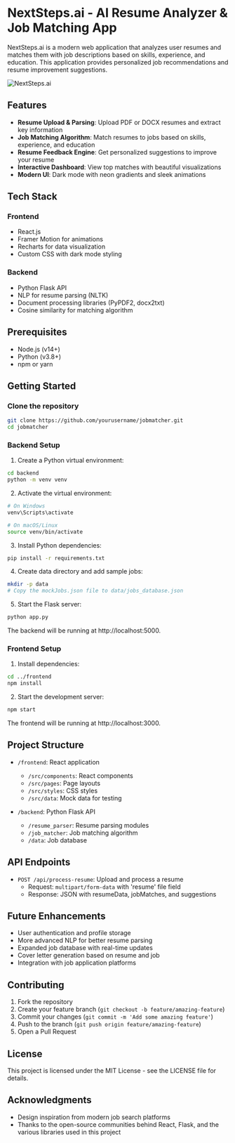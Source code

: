 # NextSteps.ai - AI Resume Analyzer & Job Matching App

NextSteps.ai is a modern web application that analyzes user resumes and matches them with job descriptions based on skills, experience, and education. This application provides personalized job recommendations and resume improvement suggestions.

![NextSteps.ai](https://placeholder.com/jobmatcher-screenshot.png)

## Features

- **Resume Upload & Parsing**: Upload PDF or DOCX resumes and extract key information
- **Job Matching Algorithm**: Match resumes to jobs based on skills, experience, and education
- **Resume Feedback Engine**: Get personalized suggestions to improve your resume
- **Interactive Dashboard**: View top matches with beautiful visualizations
- **Modern UI**: Dark mode with neon gradients and sleek animations

## Tech Stack

### Frontend
- React.js
- Framer Motion for animations
- Recharts for data visualization
- Custom CSS with dark mode styling

### Backend
- Python Flask API
- NLP for resume parsing (NLTK)
- Document processing libraries (PyPDF2, docx2txt)
- Cosine similarity for matching algorithm

## Prerequisites

- Node.js (v14+)
- Python (v3.8+)
- npm or yarn

## Getting Started

### Clone the repository

```bash
git clone https://github.com/yourusername/jobmatcher.git
cd jobmatcher
```

### Backend Setup

1. Create a Python virtual environment:

```bash
cd backend
python -m venv venv
```

2. Activate the virtual environment:

```bash
# On Windows
venv\Scripts\activate

# On macOS/Linux
source venv/bin/activate
```

3. Install Python dependencies:

```bash
pip install -r requirements.txt
```

4. Create data directory and add sample jobs:

```bash
mkdir -p data
# Copy the mockJobs.json file to data/jobs_database.json
```

5. Start the Flask server:

```bash
python app.py
```

The backend will be running at http://localhost:5000.

### Frontend Setup

1. Install dependencies:

```bash
cd ../frontend
npm install
```

2. Start the development server:

```bash
npm start
```

The frontend will be running at http://localhost:3000.

## Project Structure

- `/frontend`: React application
  - `/src/components`: React components
  - `/src/pages`: Page layouts
  - `/src/styles`: CSS styles
  - `/src/data`: Mock data for testing

- `/backend`: Python Flask API
  - `/resume_parser`: Resume parsing modules
  - `/job_matcher`: Job matching algorithm
  - `/data`: Job database

## API Endpoints

- `POST /api/process-resume`: Upload and process a resume
  - Request: `multipart/form-data` with 'resume' file field
  - Response: JSON with resumeData, jobMatches, and suggestions

## Future Enhancements

- User authentication and profile storage
- More advanced NLP for better resume parsing
- Expanded job database with real-time updates
- Cover letter generation based on resume and job
- Integration with job application platforms

## Contributing

1. Fork the repository
2. Create your feature branch (`git checkout -b feature/amazing-feature`)
3. Commit your changes (`git commit -m 'Add some amazing feature'`)
4. Push to the branch (`git push origin feature/amazing-feature`)
5. Open a Pull Request

## License

This project is licensed under the MIT License - see the LICENSE file for details.

## Acknowledgments

- Design inspiration from modern job search platforms
- Thanks to the open-source communities behind React, Flask, and the various libraries used in this project
